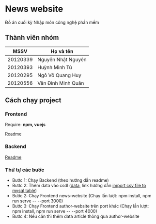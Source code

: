 # News website

Đồ án cuối kỳ Nhập môn công nghệ phần mềm

## Thành viên nhóm

| MSSV  | Họ và tên |
| ------------- | ------------- |
| 20120339  | Nguyễn Nhật Nguyên  |
| 20120393  | Huỳnh Minh Tú  |
| 20120295  | Ngô Võ Quang Huy  |
| 20120556  | Văn Đình Minh Quân  |

## Cách chạy project

### Frontend
Require: <b>npm, vuejs</b>

[Readme](/Frontend/news-website/README.md)

### Backend
[Readme](/Backend/Readme-Backend.md)

### Thứ tự các bước

- Bước 1: Chạy Backend (theo hướng dẫn readme)
- Bước 2: Thêm data vào csdl ([data](https://studenthcmusedu-my.sharepoint.com/:f:/g/personal/20120393_student_hcmus_edu_vn/EvZ8g_ChoipJgAhPHWTNiNQBCwMzY6MtSdjWditmw1PV-w?e=6GmlhO), link hướng dẫn [import csv file to mysql table](https://www.mysqltutorial.org/import-csv-file-mysql-table/))
- Bước 2: Chạy Frontend news-website (Chạy lần lượt: npm install, npm run serve -- --port 3000)
- Bước 3: Chạy Frontend author-website trên port khác (Chạy lần lượt: npm install, npm run serve -- --port 4000)
- Bước 4: Nếu cần thì thêm data article thông qua author-website
